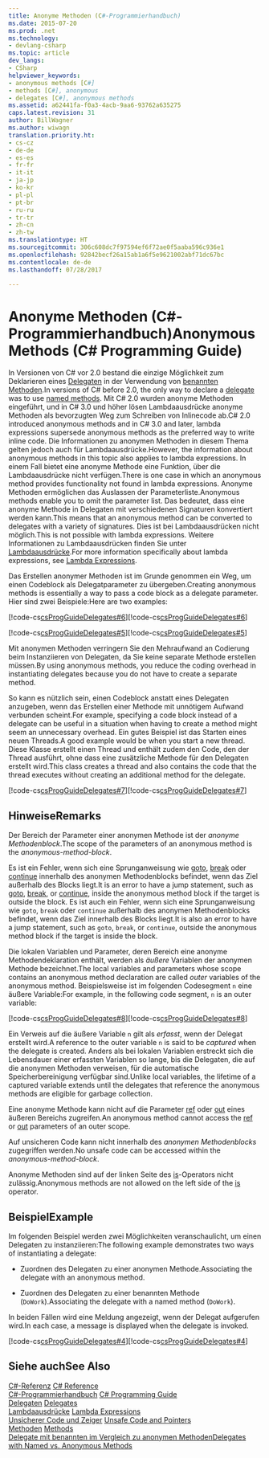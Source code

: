 ```yaml
---
title: Anonyme Methoden (C#-Programmierhandbuch)
ms.date: 2015-07-20
ms.prod: .net
ms.technology:
- devlang-csharp
ms.topic: article
dev_langs:
- CSharp
helpviewer_keywords:
- anonymous methods [C#]
- methods [C#], anonymous
- delegates [C#], anonymous methods
ms.assetid: a62441fa-f0a3-4acb-9aa6-93762a635275
caps.latest.revision: 31
author: BillWagner
ms.author: wiwagn
translation.priority.ht:
- cs-cz
- de-de
- es-es
- fr-fr
- it-it
- ja-jp
- ko-kr
- pl-pl
- pt-br
- ru-ru
- tr-tr
- zh-cn
- zh-tw
ms.translationtype: HT
ms.sourcegitcommit: 306c608dc7f97594ef6f72ae0f5aaba596c936e1
ms.openlocfilehash: 92842becf26a15ab1a6f5e9621002abf71dc67bc
ms.contentlocale: de-de
ms.lasthandoff: 07/28/2017

---
```

# <a name="anonymous-methods-c-programming-guide"></a><span data-ttu-id="1b458-102">Anonyme Methoden (C#-Programmierhandbuch)</span><span class="sxs-lookup"><span data-stu-id="1b458-102">Anonymous Methods (C# Programming Guide)</span></span>
<span data-ttu-id="1b458-103">In Versionen von C# vor 2.0 bestand die einzige Möglichkeit zum Deklarieren eines [Delegaten](../../../csharp/language-reference/keywords/delegate.md) in der Verwendung von [benannten Methoden](../../../csharp/programming-guide/delegates/delegates-with-named-vs-anonymous-methods.md).</span><span class="sxs-lookup"><span data-stu-id="1b458-103">In versions of C# before 2.0, the only way to declare a [delegate](../../../csharp/language-reference/keywords/delegate.md) was to use [named methods](../../../csharp/programming-guide/delegates/delegates-with-named-vs-anonymous-methods.md).</span></span> <span data-ttu-id="1b458-104">Mit C# 2.0 wurden anonyme Methoden eingeführt, und in C# 3.0 und höher lösen Lambdaausdrücke anonyme Methoden als bevorzugten Weg zum Schreiben von Inlinecode ab.</span><span class="sxs-lookup"><span data-stu-id="1b458-104">C# 2.0 introduced anonymous methods and in C# 3.0 and later, lambda expressions supersede anonymous methods as the preferred way to write inline code.</span></span> <span data-ttu-id="1b458-105">Die Informationen zu anonymen Methoden in diesem Thema gelten jedoch auch für Lambdaausdrücke.</span><span class="sxs-lookup"><span data-stu-id="1b458-105">However, the information about anonymous methods in this topic also applies to lambda expressions.</span></span> <span data-ttu-id="1b458-106">In einem Fall bietet eine anonyme Methode eine Funktion, über die Lambdaausdrücke nicht verfügen.</span><span class="sxs-lookup"><span data-stu-id="1b458-106">There is one case in which an anonymous method provides functionality not found in lambda expressions.</span></span> <span data-ttu-id="1b458-107">Anonyme Methoden ermöglichen das Auslassen der Parameterliste.</span><span class="sxs-lookup"><span data-stu-id="1b458-107">Anonymous methods enable you to omit the parameter list.</span></span> <span data-ttu-id="1b458-108">Das bedeutet, dass eine anonyme Methode in Delegaten mit verschiedenen Signaturen konvertiert werden kann.</span><span class="sxs-lookup"><span data-stu-id="1b458-108">This means that an anonymous method can be converted to delegates with a variety of signatures.</span></span> <span data-ttu-id="1b458-109">Dies ist bei Lambdaausdrücken nicht möglich.</span><span class="sxs-lookup"><span data-stu-id="1b458-109">This is not possible with lambda expressions.</span></span> <span data-ttu-id="1b458-110">Weitere Informationen zu Lambdaausdrücken finden Sie unter [Lambdaausdrücke](../../../csharp/programming-guide/statements-expressions-operators/lambda-expressions.md).</span><span class="sxs-lookup"><span data-stu-id="1b458-110">For more information specifically about lambda expressions, see [Lambda Expressions](../../../csharp/programming-guide/statements-expressions-operators/lambda-expressions.md).</span></span>  
  
 <span data-ttu-id="1b458-111">Das Erstellen anonymer Methoden ist im Grunde genommen ein Weg, um einen Codeblock als Delegatparameter zu übergeben.</span><span class="sxs-lookup"><span data-stu-id="1b458-111">Creating anonymous methods is essentially a way to pass a code block as a delegate parameter.</span></span> <span data-ttu-id="1b458-112">Hier sind zwei Beispiele:</span><span class="sxs-lookup"><span data-stu-id="1b458-112">Here are two examples:</span></span>  
  
 <span data-ttu-id="1b458-113">[!code-cs[csProgGuideDelegates#6](../../../csharp/programming-guide/delegates/codesnippet/CSharp/anonymous-methods_1.cs)]</span><span class="sxs-lookup"><span data-stu-id="1b458-113">[!code-cs[csProgGuideDelegates#6](../../../csharp/programming-guide/delegates/codesnippet/CSharp/anonymous-methods_1.cs)]</span></span>  
  
 <span data-ttu-id="1b458-114">[!code-cs[csProgGuideDelegates#5](../../../csharp/programming-guide/delegates/codesnippet/CSharp/anonymous-methods_2.cs)]</span><span class="sxs-lookup"><span data-stu-id="1b458-114">[!code-cs[csProgGuideDelegates#5](../../../csharp/programming-guide/delegates/codesnippet/CSharp/anonymous-methods_2.cs)]</span></span>  
  
 <span data-ttu-id="1b458-115">Mit anonymen Methoden verringern Sie den Mehraufwand an Codierung beim Instanziieren von Delegaten, da Sie keine separate Methode erstellen müssen.</span><span class="sxs-lookup"><span data-stu-id="1b458-115">By using anonymous methods, you reduce the coding overhead in instantiating delegates because you do not have to create a separate method.</span></span>  
  
 <span data-ttu-id="1b458-116">So kann es nützlich sein, einen Codeblock anstatt eines Delegaten anzugeben, wenn das Erstellen einer Methode mit unnötigem Aufwand verbunden scheint.</span><span class="sxs-lookup"><span data-stu-id="1b458-116">For example, specifying a code block instead of a delegate can be useful in a situation when having to create a method might seem an unnecessary overhead.</span></span> <span data-ttu-id="1b458-117">Ein gutes Beispiel ist das Starten eines neuen Threads.</span><span class="sxs-lookup"><span data-stu-id="1b458-117">A good example would be when you start a new thread.</span></span> <span data-ttu-id="1b458-118">Diese Klasse erstellt einen Thread und enthält zudem den Code, den der Thread ausführt, ohne dass eine zusätzliche Methode für den Delegaten erstellt wird.</span><span class="sxs-lookup"><span data-stu-id="1b458-118">This class creates a thread and also contains the code that the thread executes without creating an additional method for the delegate.</span></span>  
  
 <span data-ttu-id="1b458-119">[!code-cs[csProgGuideDelegates#7](../../../csharp/programming-guide/delegates/codesnippet/CSharp/anonymous-methods_3.cs)]</span><span class="sxs-lookup"><span data-stu-id="1b458-119">[!code-cs[csProgGuideDelegates#7](../../../csharp/programming-guide/delegates/codesnippet/CSharp/anonymous-methods_3.cs)]</span></span>  
  
## <a name="remarks"></a><span data-ttu-id="1b458-120">Hinweise</span><span class="sxs-lookup"><span data-stu-id="1b458-120">Remarks</span></span>  
 <span data-ttu-id="1b458-121">Der Bereich der Parameter einer anonymen Methode ist der *anonyme Methodenblock*.</span><span class="sxs-lookup"><span data-stu-id="1b458-121">The scope of the parameters of an anonymous method is the *anonymous-method-block*.</span></span>  
  
 <span data-ttu-id="1b458-122">Es ist ein Fehler, wenn sich eine Sprunganweisung wie [goto](../../../csharp/language-reference/keywords/goto.md), [break](../../../csharp/language-reference/keywords/break.md) oder [continue](../../../csharp/language-reference/keywords/continue.md) innerhalb des anonymen Methodenblocks befindet, wenn das Ziel außerhalb des Blocks liegt.</span><span class="sxs-lookup"><span data-stu-id="1b458-122">It is an error to have a jump statement, such as [goto](../../../csharp/language-reference/keywords/goto.md), [break](../../../csharp/language-reference/keywords/break.md), or [continue](../../../csharp/language-reference/keywords/continue.md), inside the anonymous method block if the target is outside the block.</span></span> <span data-ttu-id="1b458-123">Es ist auch ein Fehler, wenn sich eine Sprunganweisung wie `goto`, `break` oder `continue` außerhalb des anonymen Methodenblocks befindet, wenn das Ziel innerhalb des Blocks liegt.</span><span class="sxs-lookup"><span data-stu-id="1b458-123">It is also an error to have a jump statement, such as `goto`, `break`, or `continue`, outside the anonymous method block if the target is inside the block.</span></span>  
  
 <span data-ttu-id="1b458-124">Die lokalen Variablen und Parameter, deren Bereich eine anonyme Methodendeklaration enthält, werden als *äußere* Variablen der anonymen Methode bezeichnet.</span><span class="sxs-lookup"><span data-stu-id="1b458-124">The local variables and parameters whose scope contains an anonymous method declaration are called *outer* variables of the anonymous method.</span></span> <span data-ttu-id="1b458-125">Beispielsweise ist im folgenden Codesegment `n` eine äußere Variable:</span><span class="sxs-lookup"><span data-stu-id="1b458-125">For example, in the following code segment, `n` is an outer variable:</span></span>  
  
 <span data-ttu-id="1b458-126">[!code-cs[csProgGuideDelegates#8](../../../csharp/programming-guide/delegates/codesnippet/CSharp/anonymous-methods_4.cs)]</span><span class="sxs-lookup"><span data-stu-id="1b458-126">[!code-cs[csProgGuideDelegates#8](../../../csharp/programming-guide/delegates/codesnippet/CSharp/anonymous-methods_4.cs)]</span></span>  
  
 <span data-ttu-id="1b458-127">Ein Verweis auf die äußere Variable `n` gilt als *erfasst*, wenn der Delegat erstellt wird.</span><span class="sxs-lookup"><span data-stu-id="1b458-127">A reference to the outer variable `n` is said to be *captured* when the delegate is created.</span></span> <span data-ttu-id="1b458-128">Anders als bei lokalen Variablen erstreckt sich die Lebensdauer einer erfassten Variablen so lange, bis die Delegaten, die auf die anonymen Methoden verweisen, für die automatische Speicherbereinigung verfügbar sind.</span><span class="sxs-lookup"><span data-stu-id="1b458-128">Unlike local variables, the lifetime of a captured variable extends until the delegates that reference the anonymous methods are eligible for garbage collection.</span></span>  
  
 <span data-ttu-id="1b458-129">Eine anonyme Methode kann nicht auf die Parameter [ref](../../../csharp/language-reference/keywords/ref.md) oder [out](../../../csharp/language-reference/keywords/out.md) eines äußeren Bereichs zugreifen.</span><span class="sxs-lookup"><span data-stu-id="1b458-129">An anonymous method cannot access the [ref](../../../csharp/language-reference/keywords/ref.md) or [out](../../../csharp/language-reference/keywords/out.md) parameters of an outer scope.</span></span>  
  
 <span data-ttu-id="1b458-130">Auf unsicheren Code kann nicht innerhalb des *anonymen Methodenblocks* zugegriffen werden.</span><span class="sxs-lookup"><span data-stu-id="1b458-130">No unsafe code can be accessed within the *anonymous-method-block*.</span></span>  
  
 <span data-ttu-id="1b458-131">Anonyme Methoden sind auf der linken Seite des [is](../../../csharp/language-reference/keywords/is.md)-Operators nicht zulässig.</span><span class="sxs-lookup"><span data-stu-id="1b458-131">Anonymous methods are not allowed on the left side of the [is](../../../csharp/language-reference/keywords/is.md) operator.</span></span>  
  
## <a name="example"></a><span data-ttu-id="1b458-132">Beispiel</span><span class="sxs-lookup"><span data-stu-id="1b458-132">Example</span></span>  
 <span data-ttu-id="1b458-133">Im folgenden Beispiel werden zwei Möglichkeiten veranschaulicht, um einen Delegaten zu instanziieren:</span><span class="sxs-lookup"><span data-stu-id="1b458-133">The following example demonstrates two ways of instantiating a delegate:</span></span>  
  
-   <span data-ttu-id="1b458-134">Zuordnen des Delegaten zu einer anonymen Methode.</span><span class="sxs-lookup"><span data-stu-id="1b458-134">Associating the delegate with an anonymous method.</span></span>  
  
-   <span data-ttu-id="1b458-135">Zuordnen des Delegaten zu einer benannten Methode (`DoWork`).</span><span class="sxs-lookup"><span data-stu-id="1b458-135">Associating the delegate with a named method (`DoWork`).</span></span>  
  
 <span data-ttu-id="1b458-136">In beiden Fällen wird eine Meldung angezeigt, wenn der Delegat aufgerufen wird.</span><span class="sxs-lookup"><span data-stu-id="1b458-136">In each case, a message is displayed when the delegate is invoked.</span></span>  
  
 <span data-ttu-id="1b458-137">[!code-cs[csProgGuideDelegates#4](../../../csharp/programming-guide/delegates/codesnippet/CSharp/anonymous-methods_5.cs)]</span><span class="sxs-lookup"><span data-stu-id="1b458-137">[!code-cs[csProgGuideDelegates#4](../../../csharp/programming-guide/delegates/codesnippet/CSharp/anonymous-methods_5.cs)]</span></span>  
  
## <a name="see-also"></a><span data-ttu-id="1b458-138">Siehe auch</span><span class="sxs-lookup"><span data-stu-id="1b458-138">See Also</span></span>  
 <span data-ttu-id="1b458-139">[C#-Referenz](../../../csharp/language-reference/index.md) </span><span class="sxs-lookup"><span data-stu-id="1b458-139">[C# Reference](../../../csharp/language-reference/index.md) </span></span>  
 <span data-ttu-id="1b458-140">[C#-Programmierhandbuch](../../../csharp/programming-guide/index.md) </span><span class="sxs-lookup"><span data-stu-id="1b458-140">[C# Programming Guide](../../../csharp/programming-guide/index.md) </span></span>  
 <span data-ttu-id="1b458-141">[Delegaten](../../../csharp/programming-guide/delegates/index.md) </span><span class="sxs-lookup"><span data-stu-id="1b458-141">[Delegates](../../../csharp/programming-guide/delegates/index.md) </span></span>  
 <span data-ttu-id="1b458-142">[Lambdaausdrücke](../../../csharp/programming-guide/statements-expressions-operators/lambda-expressions.md) </span><span class="sxs-lookup"><span data-stu-id="1b458-142">[Lambda Expressions](../../../csharp/programming-guide/statements-expressions-operators/lambda-expressions.md) </span></span>  
 <span data-ttu-id="1b458-143">[Unsicherer Code und Zeiger](../../../csharp/programming-guide/unsafe-code-pointers/index.md) </span><span class="sxs-lookup"><span data-stu-id="1b458-143">[Unsafe Code and Pointers](../../../csharp/programming-guide/unsafe-code-pointers/index.md) </span></span>  
 <span data-ttu-id="1b458-144">[Methoden](../../../csharp/programming-guide/classes-and-structs/methods.md) </span><span class="sxs-lookup"><span data-stu-id="1b458-144">[Methods](../../../csharp/programming-guide/classes-and-structs/methods.md) </span></span>  
 [<span data-ttu-id="1b458-145">Delegate mit benannten im Vergleich zu anonymen Methoden</span><span class="sxs-lookup"><span data-stu-id="1b458-145">Delegates with Named vs. Anonymous Methods</span></span>](../../../csharp/programming-guide/delegates/delegates-with-named-vs-anonymous-methods.md)

